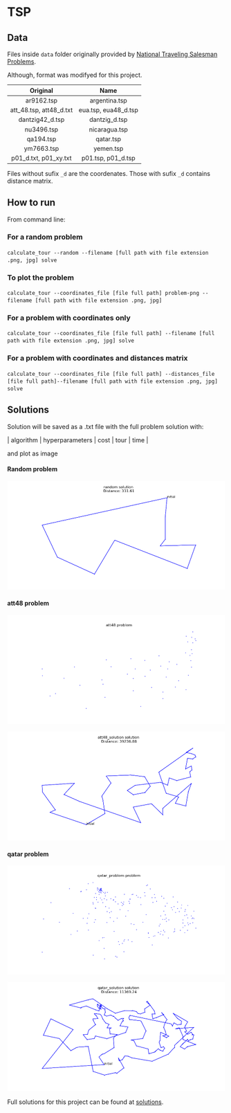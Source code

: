 # TSP

## Data

Files inside `data` folder originally provided by [National Traveling Salesman Problems](https://www.math.uwaterloo.ca/tsp/world/countries.html).

Although, format was modifyed for this project.

| Original                | Name               |
|:-----------------------:|:--------------------:|
| ar9162.tsp              | argentina.tsp        |
| att_48.tsp, att48_d.txt | eua.tsp, eua48_d.tsp |
| dantzig42_d.tsp         | dantzig_d.tsp        |
| nu3496.tsp              | nicaragua.tsp        |
| qa194.tsp               | qatar.tsp            |
| ym7663.tsp              | yemen.tsp            |
| p01_d.txt, p01_xy.txt   | p01.tsp, p01_d.tsp   |

Files without sufix `_d` are the coordenates. Those with sufix `_d`
contains distance matrix.

## How to run

From command line: 

### For a random problem

`calculate_tour --random --filename [full path with file extension .png, jpg] solve`


### To plot the problem

`calculate_tour --coordinates_file [file full path] problem-png --filename [full path with file extension .png, jpg]`


### For a problem with coordinates only

`calculate_tour --coordinates_file [file full path] --filename [full path with file extension .png, jpg] solve`


### For a problem with coordinates and distances matrix

`calculate_tour --coordinates_file [file full path] --distances_file [file full path]--filename [full path with file extension .png, jpg] solve`


## Solutions

Solution will be saved as a .txt file with the full problem solution with:

| algorithm | hyperparameters | cost | tour | time |

and plot as image

#### Random problem
![random](https://github.com/carlosgeovany/tsp/blob/master/solutions/random_solution.png)


#### att48 problem
![att48problem](https://github.com/carlosgeovany/tsp/blob/master/solutions/att48_problem.png)

![att48solution](https://github.com/carlosgeovany/tsp/blob/master/solutions/att48_solution.png)


#### qatar problem
![qatarproblem](https://github.com/carlosgeovany/tsp/blob/master/solutions/qatar_problem.png)

![qatarsolution](https://github.com/carlosgeovany/tsp/blob/master/solutions/qatar_solution.png)


Full solutions for this project can be found at [solutions](solutions).